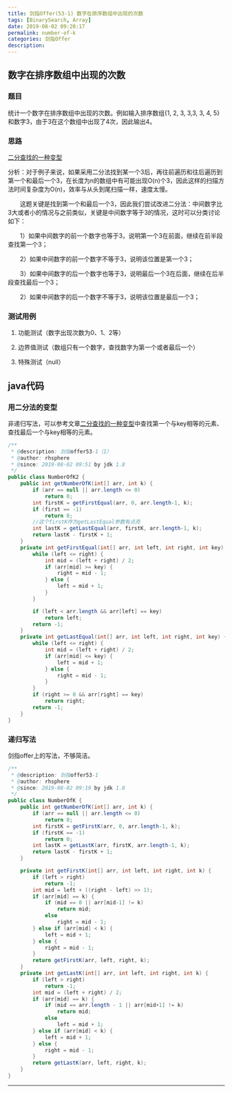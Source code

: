 ```yaml
---
title: 剑指Offer(53-1) 数字在排序数组中出现的次数
tags: [BinarySearch, Array]
date: 2019-08-02 09:20:17
permalink: number-of-k
categories: 剑指Offer
description:
---
```

<p class="description"></p>


<!-- more -->

## 数字在排序数组中出现的次数 

### 题目

统计一个数字在排序数组中出现的次数。例如输入排序数组{1, 2, 3, 3,3, 3, 4, 5}和数字3，由于3在这个数组中出现了4次，因此输出4。

### 思路

[二分查找的一种变型](https://blogs.rhsphere.com/leetcode/2019/04/15/binary-search.html)

分析：对于例子来说，如果采用二分法找到某一个3后，再往前遍历和往后遍历到第一个和最后一个3，在长度为n的数组中有可能出现O(n)个3，因此这样的扫描方法时间复杂度为O(n)，效率与从头到尾扫描一样，速度太慢。

　　这题关键是找到第一个和最后一个3，因此我们尝试改进二分法：中间数字比3大或者小的情况与之前类似，关键是中间数字等于3的情况，这时可以分类讨论如下：

　　1）如果中间数字的前一个数字也等于3，说明第一个3在前面，继续在前半段查找第一个3；

　　2）如果中间数字的前一个数字不等于3，说明该位置是第一个3；

　　3）如果中间数字的后一个数字也等于3，说明最后一个3在后面，继续在后半段查找最后一个3；

　　2）如果中间数字的后一个数字不等于3，说明该位置是最后一个3；


### 测试用例

1. 功能测试（数字出现次数为0、1、2等）

2. 边界值测试（数组只有一个数字，查找数字为第一个或者最后一个）

3. 特殊测试（null）

## java代码 

### 用二分法的变型
非递归写法，可以参考文章[二分查找的一种变型](https://blogs.rhsphere.com/leetcode/2019/04/15/binary-search.html)中查找第一个与key相等的元素、查找最后一个与key相等的元素。

```java
/**
 * @description: 剑指offer53-1（1）
 * @author: rhsphere
 * @since: 2019-08-02 09:51 by jdk 1.8
 */
public class NumberOfK2 {
	public int getNumberOfK(int[] arr, int k) {
		if (arr == null || arr.length <= 0)
			return 0;
		int firstK = getFirstEqual(arr, 0, arr.length-1, k);
		if (first == -1)
			return 0;
		//这个firstK作为getLastEqual参数有点亮
		int lastK = getLastEqual(arr, firstK, arr.length-1, k);
		return lastK - firstK + 1;
	}
	private int getFirstEqual(int[] arr, int left, int right, int key) {
		while (left <= right) {
			int mid = (left + right) / 2;
			if (arr[mid] >= key) {
				right = mid - 1;
			} else {
				left = mid + 1;
			}
		}

		if (left < arr.length && arr[left] == key)
			return left;
		return -1;
	}
	private int getLastEqual(int[] arr, int left, int right, int key) {
		while (left <= right) {
			int mid = (left + right) / 2;
			if (arr[mid] <= key) {
				left = mid + 1;
			} else {
				right = mid - 1;
			}
		}
		if (right >= 0 && arr[right] == key)
			return right;
		return -1;
	}
}
```

### 递归写法
剑指offer上的写法，不够简洁。

```java
/**
 * @description: 剑指offer53-1
 * @author: rhsphere
 * @since: 2019-08-02 09:19 by jdk 1.8
 */
public class NumberOfK {
	public int getNumberOfK(int[] arr, int k) {
		if (arr == null || arr.length <= 0)
			return 0;
		int firstK = getFirstK(arr, 0, arr.length-1, k);
		if (firstK == -1)
			return 0;
		int lastK = getLastK(arr, firstK, arr.length-1, k);
		return lastK - firstK + 1;
	}

	private int getFirstK(int[] arr, int left, int right, int k) {
		if (left > right)
			return -1;
		int mid = left + ((right - left) >> 1);
		if (arr[mid] == k) {
			if (mid == 0 || arr[mid-1] != k)
				return mid;
			else
				right = mid - 1;
		} else if (arr[mid] < k) {
			left = mid + 1;
		} else {
			right = mid - 1;
		}
		return getFirstK(arr, left, right, k);
	}
	private int getLastK(int[] arr, int left, int right, int k) {
		if (left > right)
			return -1;
		int mid = (left + right) / 2;
		if (arr[mid] == k) {
			if (mid == arr.length - 1 || arr[mid+1] != k)
				return mid;
			else
				left = mid + 1;
		} else if (arr[mid] < k) {
			left = mid + 1;
		} else {
			right = mid - 1;
		}
		return getLastK(arr, left, right, k);
	}
}
```


<hr />